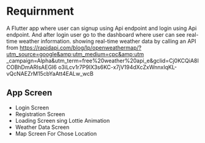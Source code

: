 # Requirnment
A Flutter app where user can signup using Api
endpoint and login using Api endpoint. And after
login user go to the dashboard where user can see real-time weather information.
showing real-time weather data by calling an API from
https://rapidapi.com/blog/lp/openweathermap/?utm_source=google&amp;utm_medium=cpc&amp;utm
_campaign=Alpha&amp;utm_term=free%20weather%20api_e&amp;gclid=Cj0KCQiA8ICOBhDmARIsAEGI6
o3iLcv1r7P9IX3s6KC-x7jV194dXcZxWnnxIqKL-vQcNAEZrM15cbYaAtt4EALw_wcB

## App Screen
- Login Screen
- Registration Screen
- Loading Screen sing Lottie Animation
- Weather Data Screen
- Map Screen For Chose Location

